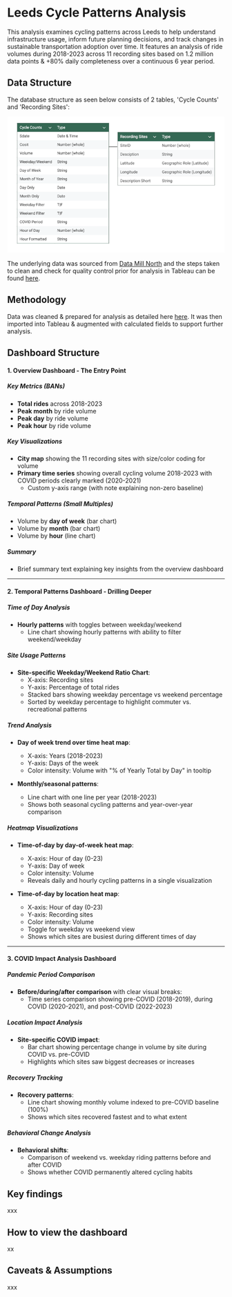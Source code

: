 # Leeds Cycle Patterns Analysis

This analysis examines cycling patterns across Leeds to help understand infrastructure usage, inform future planning decisions, and track changes in sustainable transportation adoption over time. It features an analysis of ride volumes during 2018-2023 across 11 recording sites based on 1.2 million data points &amp; +80% daily completeness over a continuous 6 year period.

## Data Structure

The database structure as seen below consists of 2 tables, 'Cycle Counts' and 'Recording Sites':

![ERD Diagram for Leeds Cycling Analysis](visualizations/ERD-diagram.png)

The underlying data was sourced from <a href="https://datamillnorth.org/dataset/e1dmk/leeds-annual-cycle-growth" target="_blank">Data Mill North</a> and the steps taken to clean and check for quality control prior for analysis in Tableau can be found [here](documentation/data-prep-summary.md).

## Methodology

Data was cleaned & prepared for analysis as detailed here [here](documentation/data-prep-summary.md). It was then imported into Tableau & augmented with calculated fields to support further analysis.

## Dashboard Structure

#### 1. Overview Dashboard - The Entry Point

##### Key Metrics (BANs)
- ****Total rides**** across 2018-2023
- ****Peak month**** by ride volume
- ****Peak day**** by ride volume
- ****Peak hour**** by ride volume

##### Key Visualizations
- **City map** showing the 11 recording sites with size/color coding for volume
- **Primary time series** showing overall cycling volume 2018-2023 with COVID periods clearly marked (2020-2021)
  - Custom y-axis range (with note explaining non-zero baseline)

##### Temporal Patterns (Small Multiples)
- Volume by **day of week** (bar chart)
- Volume by **month** (bar chart)
- Volume by **hour** (line chart)

##### Summary
- Brief summary text explaining key insights from the overview dashboard

---

#### 2. Temporal Patterns Dashboard - Drilling Deeper

##### Time of Day Analysis
- **Hourly patterns** with toggles between weekday/weekend
  - Line chart showing hourly patterns with ability to filter weekend/weekday

##### Site Usage Patterns
- **Site-specific Weekday/Weekend Ratio Chart**:
  - X-axis: Recording sites
  - Y-axis: Percentage of total rides
  - Stacked bars showing weekday percentage vs weekend percentage
  - Sorted by weekday percentage to highlight commuter vs. recreational patterns

##### Trend Analysis
- **Day of week trend over time heat map**:
  - X-axis: Years (2018-2023)
  - Y-axis: Days of the week
  - Color intensity: Volume with "% of Yearly Total by Day" in tooltip

- **Monthly/seasonal patterns**:
  - Line chart with one line per year (2018-2023)
  - Shows both seasonal cycling patterns and year-over-year comparison

##### Heatmap Visualizations
- **Time-of-day by day-of-week heat map**:
  - X-axis: Hour of day (0-23)
  - Y-axis: Day of week
  - Color intensity: Volume
  - Reveals daily and hourly cycling patterns in a single visualization

- **Time-of-day by location heat map**:
  - X-axis: Hour of day (0-23)
  - Y-axis: Recording sites
  - Color intensity: Volume
  - Toggle for weekday vs weekend view
  - Shows which sites are busiest during different times of day

---

#### 3. COVID Impact Analysis Dashboard

##### Pandemic Period Comparison
- **Before/during/after comparison** with clear visual breaks:
  - Time series comparison showing pre-COVID (2018-2019), during COVID (2020-2021), and post-COVID (2022-2023)

##### Location Impact Analysis
- **Site-specific COVID impact**:
  - Bar chart showing percentage change in volume by site during COVID vs. pre-COVID
  - Highlights which sites saw biggest decreases or increases

##### Recovery Tracking
- **Recovery patterns**:
  - Line chart showing monthly volume indexed to pre-COVID baseline (100%)
  - Shows which sites recovered fastest and to what extent

##### Behavioral Change Analysis
- **Behavioral shifts**:
  - Comparison of weekend vs. weekday riding patterns before and after COVID
  - Shows whether COVID permanently altered cycling habits

## Key findings

xxx

## How to view the dashboard

xx

## Caveats & Assumptions

xxx

